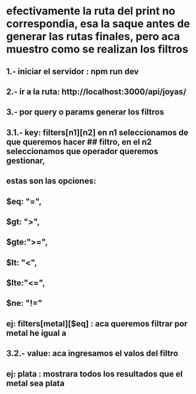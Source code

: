 # efectivamente la ruta del print no correspondia, esa la saque antes de generar las rutas finales, pero aca muestro como se realizan los filtros

## 1.- iniciar el servidor  : npm run dev
## 2.- ir a la ruta: http://localhost:3000/api/joyas/
## 3.- por query o params generar los filtros
##      3.1.- key: filters[n1][n2] en n1 seleccionamos de que queremos hacer      ##            filtro, en el n2 seleccionamos que operador queremos gestionar, 
##            estas son las opciones:
##              $eq: "=",
##              $gt: ">",
##              $gte:">=",
##              $lt: "<",
##              $lte:"<=",
##              $ne: "!="
##            ej: filters[metal][$eq] : aca queremos filtrar por metal he igual a
##      3.2.- value: aca ingresamos el valos del filtro
##            ej: plata : mostrara todos los resultados que el metal sea plata